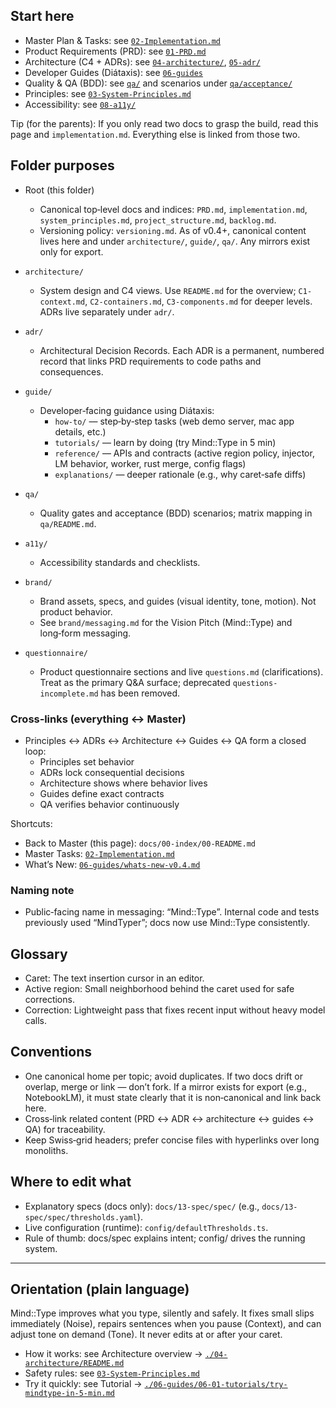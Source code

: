 <!--══════════════════════════════════════════════════════════
  ╔══════════════════════════════════════════════════════════════╗
  ║  ░  M A S T E R   D O C U M E N T  ░░░░░░░░░░░░░░░░░░░░░░░  ║
  ║                                                              ║
  ║   The authoritative, newcomer‑friendly entry point.          ║
  ║   Dense in facts, gentle in tone, with links to go deeper.   ║
  ║                                                              ║
  ║           ╌╌  P L A C E H O L D E R  ╌╌                      ║
  ║                                                              ║
  ║                                                              ║
  ║                                                              ║
  ║                                                              ║
  ╚══════════════════════════════════════════════════════════════╝
    • WHAT ▸ Master index + orientation for all documentation
    • WHY  ▸ One source of truth; everything links here and back
    • HOW  ▸ Short sections + cross‑links to deeper, canonical docs
-->

## Start here

- Master Plan & Tasks: see [`02-Implementation.md`](./02-implementation/02-Implementation.md)
- Product Requirements (PRD): see [`01-PRD.md`](./01-prd/01-PRD.md)
- Architecture (C4 + ADRs): see [`04-architecture/`](./04-architecture/), [`05-adr/`](./05-adr/)
- Developer Guides (Diátaxis): see [`06-guides`](./06-guides/)
- Quality & QA (BDD): see [`qa/`](./12-qa/qa/) and scenarios under [`qa/acceptance/`](./12-qa/qa/acceptance/)
- Principles: see [`03-System-Principles.md`](./03-system-principles/03-System-Principles.md)
- Accessibility: see [`08-a11y/`](./08-a11y/)

Tip (for the parents): If you only read two docs to grasp the build, read this page and `implementation.md`. Everything else is linked from those two.

## Folder purposes

- Root (this folder)
  - Canonical top‑level docs and indices: `PRD.md`, `implementation.md`, `system_principles.md`, `project_structure.md`, `backlog.md`.
  - Versioning policy: `versioning.md`. As of v0.4+, canonical content lives here and under `architecture/`, `guide/`, `qa/`. Any mirrors exist only for export.

- `architecture/`
  - System design and C4 views. Use `README.md` for the overview; `C1-context.md`, `C2-containers.md`, `C3-components.md` for deeper levels. ADRs live separately under `adr/`.

- `adr/`
  - Architectural Decision Records. Each ADR is a permanent, numbered record that links PRD requirements to code paths and consequences.

- `guide/`
  - Developer‑facing guidance using Diátaxis:
    - `how-to/` — step‑by‑step tasks (web demo server, mac app details, etc.)
    - `tutorials/` — learn by doing (try Mind::Type in 5 min)
    - `reference/` — APIs and contracts (active region policy, injector, LM behavior, worker, rust merge, config flags)
    - `explanations/` — deeper rationale (e.g., why caret‑safe diffs)

- `qa/`
  - Quality gates and acceptance (BDD) scenarios; matrix mapping in `qa/README.md`.

- `a11y/`
  - Accessibility standards and checklists.

- `brand/`
  - Brand assets, specs, and guides (visual identity, tone, motion). Not product behavior.
  - See `brand/messaging.md` for the Vision Pitch (Mind::Type) and long‑form messaging.

- `questionnaire/`
  - Product questionnaire sections and live `questions.md` (clarifications). Treat as the primary Q&A surface; deprecated `questions-incomplete.md` has been removed.

### Cross‑links (everything ↔ Master)

- Principles ↔ ADRs ↔ Architecture ↔ Guides ↔ QA form a closed loop:
  - Principles set behavior
  - ADRs lock consequential decisions
  - Architecture shows where behavior lives
  - Guides define exact contracts
  - QA verifies behavior continuously

Shortcuts:

- Back to Master (this page): `docs/00-index/00-README.md`
- Master Tasks: [`02-Implementation.md`](./02-implementation/02-Implementation.md)
- What’s New: [`06-guides/whats-new-v0.4.md`](./06-guides/whats-new-v0.4.md)

### Naming note

- Public‑facing name in messaging: “Mind::Type”. Internal code and tests previously used “MindTyper”; docs now use Mind::Type consistently.

## Glossary

- Caret: The text insertion cursor in an editor.
- Active region: Small neighborhood behind the caret used for safe corrections.
- Correction: Lightweight pass that fixes recent input without heavy model calls.

## Conventions

- One canonical home per topic; avoid duplicates. If two docs drift or overlap, merge or link — don’t fork. If a mirror exists for export (e.g., NotebookLM), it must state clearly that it is non‑canonical and link back here.
- Cross‑link related content (PRD ↔ ADR ↔ architecture ↔ guides ↔ QA) for traceability.
- Keep Swiss‑grid headers; prefer concise files with hyperlinks over long monoliths.

## Where to edit what

- Explanatory specs (docs only): `docs/13-spec/spec/` (e.g., `docs/13-spec/spec/thresholds.yaml`).
- Live configuration (runtime): `config/defaultThresholds.ts`.
- Rule of thumb: docs/spec explains intent; config/ drives the running system.

---

## Orientation (plain language)

Mind::Type improves what you type, silently and safely. It fixes small slips immediately (Noise), repairs sentences when you pause (Context), and can adjust tone on demand (Tone). It never edits at or after your caret.

- How it works: see Architecture overview → [`./04-architecture/README.md`](./04-architecture/README.md)
- Safety rules: see [`03-System-Principles.md`](./03-system-principles/03-System-Principles.md)
- Try it quickly: see Tutorial → [`./06-guides/06-01-tutorials/try-mindtype-in-5-min.md`](./06-guides/06-01-tutorials/try-mindtype-in-5-min.md)

